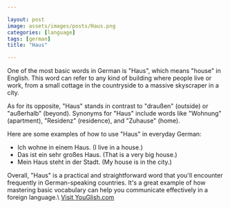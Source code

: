```yaml
---

layout: post
image: assets/images/posts/Haus.png
categories: [language]
tags: [german]
title: "Haus"

---
```


One of the most basic words in German is "Haus", which means "house" in English. This word can refer to any kind of building where people live or work, from a small cottage in the countryside to a massive skyscraper in a city.

As for its opposite, "Haus" stands in contrast to "draußen" (outside) or "außerhalb" (beyond). Synonyms for "Haus" include words like "Wohnung" (apartment), "Residenz" (residence), and "Zuhause" (home).

Here are some examples of how to use "Haus" in everyday German:

- Ich wohne in einem Haus. (I live in a house.)
- Das ist ein sehr großes Haus. (That is a very big house.)
- Mein Haus steht in der Stadt. (My house is in the city.) 

Overall, "Haus" is a practical and straightforward word that you'll encounter frequently in German-speaking countries. It's a great example of how mastering basic vocabulary can help you communicate effectively in a foreign language.\ <a id="yg-widget-0" class="youglish-widget" data-query="Haus" data-lang="german" data-components="8412" data-auto-start="0" data-bkg-color="theme_light" data-title="How%20to%20pronounce%20Haus%20in%20German"  rel="nofollow" href="https://youglish.com">Visit YouGlish.com</a><script async src="https://youglish.com/public/emb/widget.js" charset="utf-8"></script>